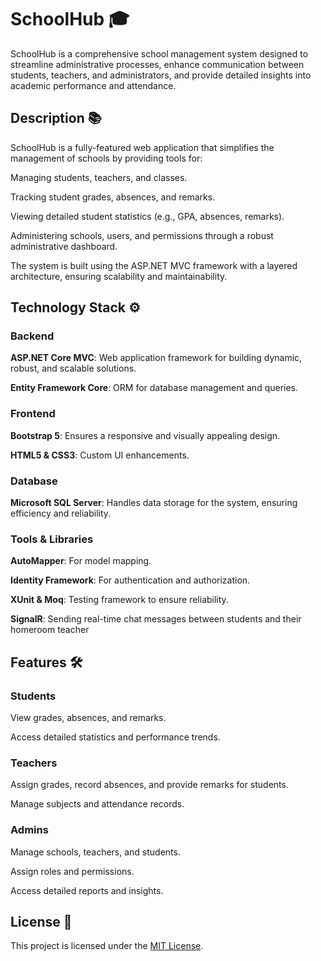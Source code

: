 # SchoolHub 🎓

SchoolHub is a comprehensive school management system designed to streamline administrative processes, enhance communication between students, teachers, and administrators, and provide detailed insights into academic performance and attendance.

## Description 📚
SchoolHub is a fully-featured web application that simplifies the management of schools by providing tools for:

Managing students, teachers, and classes.

Tracking student grades, absences, and remarks.

Viewing detailed student statistics (e.g., GPA, absences, remarks).

Administering schools, users, and permissions through a robust administrative dashboard.

The system is built using the ASP.NET MVC framework with a layered architecture, ensuring scalability and maintainability.

## Technology Stack ⚙️
### Backend
**ASP.NET Core MVC**: Web application framework for building dynamic, robust, and scalable solutions.

**Entity Framework Core**: ORM for database management and queries.

### Frontend
**Bootstrap 5**: Ensures a responsive and visually appealing design.

**HTML5 & CSS3**: Custom UI enhancements.

### Database
**Microsoft SQL Server**: Handles data storage for the system, ensuring efficiency and reliability.

### Tools & Libraries
**AutoMapper**: For model mapping.

**Identity Framework**: For authentication and authorization.

**XUnit & Moq**: Testing framework to ensure reliability.

**SignalR**: Sending real-time chat messages between students and their homeroom teacher


## Features 🛠️
### Students
View grades, absences, and remarks.

Access detailed statistics and performance trends.

### Teachers
Assign grades, record absences, and provide remarks for students.

Manage subjects and attendance records.

### Admins
Manage schools, teachers, and students.

Assign roles and permissions.

Access detailed reports and insights.

## License 📜
This project is licensed under the [MIT License](https://github.com/IvayloShopov33/SchoolHub/blob/master/LICENSE).
